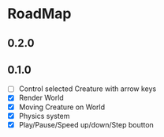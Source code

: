 # RoadMap

## 0.2.0


## 0.1.0

- [ ] Control selected Creature with arrow keys
- [x] Render World
- [x] Moving Creature on World
- [x] Physics system
- [x] Play/Pause/Speed up/down/Step boutton